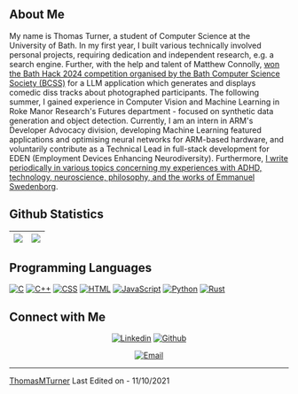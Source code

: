 ## About Me

My name is Thomas Turner, a student of Computer Science at the University of Bath. In my first year, I built various technically involved personal projects, requiring dedication and independent research, e.g. a search engine. Further, with the help and talent of Matthew Connolly, [won the Bath Hack 2024 competition organised by the Bath Computer Science Society (BCSS)](https://devpost.com/software/cypher-a40yxq#updates) for a LLM application which generates and displays comedic diss tracks about photographed participants. The following summer, I gained experience in Computer Vision and Machine Learning in Roke Manor Research's Futures department - focused on synthetic data generation and object detection. Currently, I am an intern in ARM's Developer Advocacy division, developing Machine Learning featured applications and optimising neural networks for ARM-based hardware, and voluntarily contribute as a Technical Lead in full-stack development for EDEN (Employment Devices Enhancing Neurodiversity). Furthermore, [I write periodically in various topics concerning my experiences with ADHD, technology, neuroscience, philosophy, and the works of Emmanuel Swedenborg](https://substack.com/@mycer?utm_source=user-menu).

 
## Github Statistics

<img src="https://github-readme-stats.vercel.app/api?username=ThomasMTurner&&show_icons=true&count_private=true&theme=github_dark">|<img src="https://github-readme-streak-stats.herokuapp.com/?user=ThomasMTurner&theme=blueberry_duo"/>
|---|---|


## Programming Languages

<p>
    <a href="#"><img alt="C" src="https://img.shields.io/badge/C%20-%232370ED.svg?logo=c&logoColor=white"></a>
    <a href="#"><img alt="C++" src="https://img.shields.io/badge/C++%20-%2300599C.svg?logo=c%2B%2B&logoColor=white"></a>
    <a href="#"><img alt="CSS" src="https://img.shields.io/badge/CSS%20-%231572B6.svg?logo=css3&logoColor=white"></a>
    <a href="#"><img alt="HTML" src="https://img.shields.io/badge/HTML%20-%23E34F26.svg?logo=html5&logoColor=white"></a>
    <a href="#"><img alt="JavaScript" src="https://img.shields.io/badge/JavaScript%20-%23F7DF1E.svg?logo=javascript&logoColor=black"></a>
    <a href="#"><img alt="Python" src="https://img.shields.io/badge/Python-3776AB?logo=python&logoColor=white"></a>
    <a href="#"><img alt="Rust" src="https://img.shields.io/badge/Rust-%23000000.svg?logo=rust&logoColor=white"></a>
</p>


## Connect with Me

<p align="center">
  <a href="https://linkedin.com/in/thomas-turner-128154225"><img alt="Linkedin" title="My Linkedin" src="https://img.shields.io/badge/LinkedIn-0077B5?style=for-the-badge&logo=linkedin&logoColor=white"></a>
  <a href="https://github.com/ThomasMTurner"><img alt="Github" title="My Github" src="https://img.shields.io/badge/GitHub-100000?style=for-the-badge&logo=github&logoColor=white"></a>
 </p>
 <p align="center">
  <a href="mailto:thomas.mycer.dev@gmail.com"><img alt="Email" title="My Gmail" src="https://img.shields.io/badge/Gmail-D14836?style=for-the-badge&logo=gmail&logoColor=white"></a>
</p>

------
[ThomasMTurner](https://github.com/ThomasMTurner)
Last Edited on - 11/10/2021

